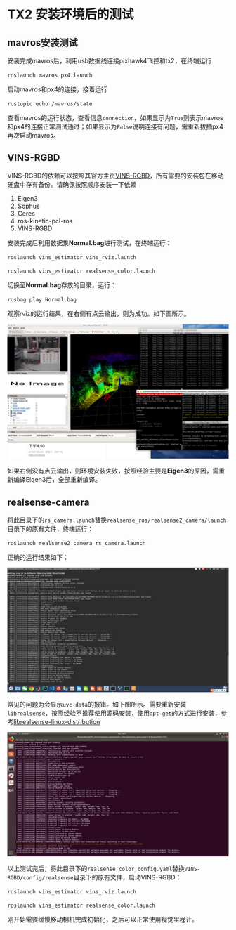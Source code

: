 # TX2 安装环境后的测试

## mavros安装测试

安装完成mavros后，利用usb数据线连接pixhawk4飞控和tx2，在终端运行

`roslaunch mavros px4.launch`

启动mavros和px4的连接，接着运行

`rostopic echo /mavros/state`

查看mavros的运行状态，查看信息`connection`，如果显示为`True`则表示mavros和px4的连接正常测试通过；如果显示为`False`说明连接有问题，需重新拔插px4再次启动mavros。

## VINS-RGBD

VINS-RGBD的依赖可以按照其官方主页[VINS-RGBD](https://github.com/STAR-Center/VINS-RGBD)，所有需要的安装包在移动硬盘中存有备份。请确保按照顺序安装一下依赖

1. Eigen3
2. Sophus
3. Ceres
4. ros-kinetic-pcl-ros
5. VINS-RGBD

安装完成后利用数据集**Normal.bag**进行测试，在终端运行：

`roslaunch vins_estimator vins_rviz.launch`

`roslaunch vins_estimator realsense_color.launch`

切换至**Normal.bag**存放的目录，运行：

`rosbag play Normal.bag`

观察rviz的运行结果，在右侧有点云输出，则为成功。如下图所示。

![VINS-RGBD运行结果](fig/VINS-RGBD.png "VINS-RGBD运行结果")

如果右侧没有点云输出，则环境安装失败，按照经验主要是**Eigen3**的原因，需重新编译Eigen3后，全部重新编译。

## realsense-camera

将此目录下的`rs_camera.launch`替换`realsense_ros/realsense2_camera/launch`目录下的原有文件，终端运行：

`roslaunch realsense2_camera rs_camera.launch`

正确的运行结果如下：

![realsense正确结果](fig/realsense正确.png "realsense正确结果")

常见的问题为会显示`uvc-data`的报错。如下图所示。需要重新安装`librealsense`，按照经验不推荐使用源码安装，使用`apt-get`的方式进行安装，参考[librealsense-linux-distribution](https://github.com/IntelRealSense/librealsense/blob/master/doc/distribution_linux.md)

![realsense错误结果](fig/uvc-metadata.png "uvc-metadata报错" )

以上测试完后，将此目录下的`realsense_color_config.yaml`替换`VINS-RGBD/config/realsense`目录下的原有文件，启动VINS-RGBD：

`roslaunch vins_estimator vins_rviz.launch`

`roslaunch vins_estimator realsense_color.launch`

刚开始需要缓慢移动相机完成初始化，之后可以正常使用视觉里程计。

